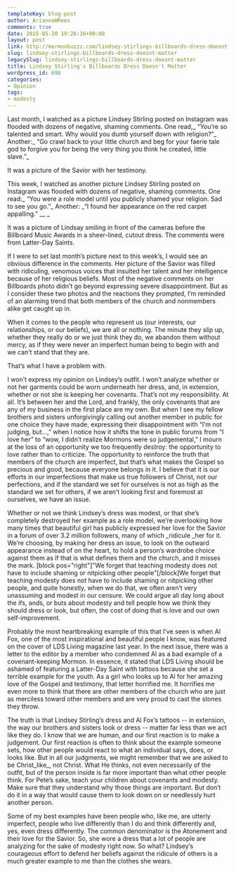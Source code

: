 ```yaml
---
templateKey: blog-post
author: AriannaWRees
comments: true
date: 2015-05-20 19:26:16+00:00
layout: post
link: http://mormonbuzzz.com/lindsey-stirlings-billboards-dress-doesnt-matter/
slug: lindsey-stirlings-billboards-dress-doesnt-matter
legacySlug: lindsey-stirlings-billboards-dress-doesnt-matter
title: Lindsey Stirling's Billboards Dress Doesn't Matter
wordpress_id: 698
categories:
- Opinion
tags:
- modesty
---
```


Last month, I watched as a picture Lindsey Stirling posted on Instagram was flooded with dozens of negative, shaming comments. One read,_ “You’re so talented and smart. Why would you dumb yourself down with religion?”_ Another:_ “Go crawl back to your little church and beg for your faerie tale god to forgive you for being the very thing you think he created, little slave.”_

It was a picture of the Savior with her testimony.

This week, I watched as another picture Lindsey Stirling posted on Instagram was flooded with dozens of negative, shaming comments. One read:_ “You were a role model until you publicly shamed your religion. Sad to see you go.”_ Another: _“I found her appearance on the red carpet appalling.” __
_

It was a picture of Lindsay smiling in front of the cameras before the Billboard Music Awards in a sheer-lined, cutout dress. The comments were from Latter-Day Saints.

If I were to set last month’s picture next to this week’s, I would see an obvious difference in the comments. Her picture of the Savior was filled with ridiculing, venomous voices that insulted her talent and her intelligence because of her religious beliefs. Most of the negative comments on her Billboards photo didn’t go beyond expressing severe disappointment. But as I consider these two photos and the reactions they prompted, I’m reminded of an alarming trend that both members of the church and nonmembers alike get caught up in.

When it comes to the people who represent us (our interests, our relationships, or our beliefs), we are all or nothing. The minute they slip up, whether they really do or we just think they do, we abandon them without mercy, as if they were never an imperfect human being to begin with and we can’t stand that they are.

That’s what I have a problem with.

I won’t express my opinion on Lindsey’s outfit. I won’t analyze whether or not her garments could be worn underneath her dress, and, in extension, whether or not she is keeping her covenants. That’s not my responsibility. At all. It’s between her and the Lord, and frankly, the only covenants that are any of my business in the first place are my own. But when I see my fellow brothers and sisters unforgivingly calling out another member in public for one choice they have made, expressing their disappointment with “I’m not judging, but...,” when I notice how it shifts the tone in public forums from “I love her” to “wow, I didn’t realize Mormons were so judgemental,” I mourn at the loss of an opportunity we too frequently destroy: the opportunity to love rather than to criticize. The opportunity to reinforce the truth that members of the church are imperfect, but that’s what makes the Gospel so precious and good, because everyone belongs in it. I believe that it is our efforts in our imperfections that make us true followers of Christ, not our perfections, and if the standard we set for ourselves is not as high as the standard we set for others, if we aren’t looking first and foremost at ourselves, we have an issue.

Whether or not we think Lindsey’s dress was modest, or that she’s completely destroyed her example as a role model, we’re overlooking how many times that beautiful girl has publicly expressed her love for the Savior in a forum of over 3.2 million followers, many of which _ridicule _her for it. We’re choosing, by making her dress an issue, to look on the outward appearance instead of on the heart, to hold a person’s wardrobe choice against them as if that is what defines them and the church, and it misses the mark. [block pos="right"]"We forget that teaching modesty does not have to include shaming or nitpicking other people"[/block]We forget that teaching modesty does not have to include shaming or nitpicking other people, and quite honestly, when we do that, we often aren’t very unassuming and modest in our censure. We could argue all day long about the ifs, ands, or buts about modesty and tell people how we think they should dress or look, but often, the cost of doing that is love and our own self-improvement.

Probably the most heartbreaking example of this that I’ve seen is when Al Fox, one of the most inspirational and beautiful people I know, was featured on the cover of LDS Living magazine last year. In the next issue, there was a letter to the editor by a member who condemned Al as a bad example of a covenant-keeping Mormon. In essence, it stated that LDS Living should be ashamed of featuring a Latter-Day Saint with tattoos because she set a terrible example for the youth. As a girl who looks up to Al for her amazing love of the Gospel and testimony, that letter horrified me. It horrifies me even more to think that there are other members of the church who are just as merciless toward other members and are very proud to cast the stones they throw.

The truth is that Lindsey Stirling’s dress and Al Fox’s tattoos -- in extension, the way our brothers and sisters look or dress -- matter far less than we act like they do. I know that we are human, and our first reaction is to make a judgement. Our first reaction is often to think about the example someone sets, how other people would react to what an individual says, does, or looks like. But in all our judgments, we might remember that we are asked to be Christ_like_, not Christ. What He thinks, not even necessarily of the outfit, but of the person inside is far more important than what other people think. For Pete’s sake, teach your children about covenants and modesty. Make sure that they understand why those things are important. But don’t do it in a way that would cause them to look down on or needlessly hurt another person.

Some of my best examples have been people who, like me, are utterly imperfect, people who live differently than I do and think differently and, yes, even dress differently. The common denominator is the Atonement and their love for the Savior. So, she wore a dress that a lot of people are analyzing for the sake of modesty right now. So what? Lindsey’s courageous effort to defend her beliefs against the ridicule of others is a much greater example to me than the clothes she wears.
